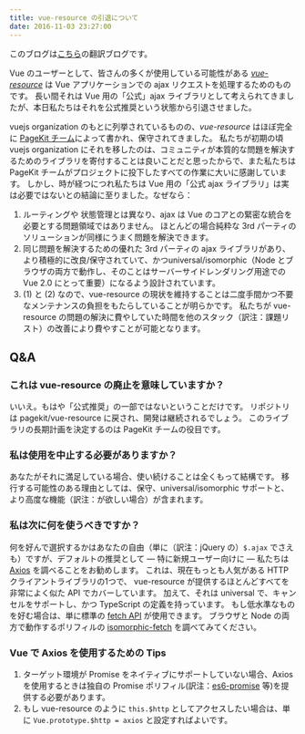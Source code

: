 ```yaml
---
title: vue-resource の引退について
date: 2016-11-03 23:27:00
---
```


このブログは[こちら](https://medium.com/the-vue-point/retiring-vue-resource-871a82880af4#.33jmtzpgb)の翻訳ブログです。

Vue のユーザーとして、皆さんの多くが使用している可能性がある [*vue-resource*](https://github.com/vuejs/vue-resource) は Vue アプリケーションでの ajax リクエストを処理するためのものです。
長い間それは Vue 用の「公式」ajax ライブラリとして考えられてきましたが、本日私たちはそれを公式推奨という状態から引退させました。

vuejs organization のもとに列挙されているものの、*vue-resource* はほぼ完全に [PageKit チーム](https://github.com/pagekit)によって書かれ、保守されてきました。
私たちが初期の頃 vuejs organization にそれを移したのは、コミュニティが本質的な問題を解決するためのライブラリを寄付することは良いことだと思ったからで、また私たちは PageKit チームがプロジェクトに投下したすべての作業に大いに感謝しています。
しかし、時が経つにつれ私たちは Vue 用の「公式 ajax ライブラリ」は実は必要ではないとの結論に至りました。なぜなら：

1. ルーティングや 状態管理とは異なり、ajax は Vue のコアとの緊密な統合を必要とする問題領域ではありません。
ほとんどの場合純粋な 3rd パーティのソリューションが同様にうまく問題を解決できます。
2. 同じ問題を解決するための優れた 3rd パーティの ajax ライブラリがあり、より積極的に改良/保守されていて、かつuniversal/isomorphic（Node とブラウザの両方で動作し、そのことはサーバーサイドレンダリング用途での Vue 2.0 にとって重要）になるよう設計されています。
3. (1) と (2) なので、vue-resource の現状を維持することは二度手間かつ不要なメンテナンスの負担をもたらしていることが明らかです。
私たちが vue-resource の問題の解決に費やしていた時間を他のスタック（訳注：課題リスト）の改善により費やすことが可能となります。

## Q&A

### これは vue-resource の廃止を意味していますか？

いいえ。もはや「公式推奨」の一部ではないということだけです。
リポジトリは pagekit/vue-resource に戻され、開発は継続されるでしょう。
このライブラリの長期計画を決定するのは PageKit チームの役目です。

### 私は使用を中止する必要がありますか？

あなたがそれに満足している場合、使い続けることは全くもって結構です。
移行する可能性のある理由としては、保守、universal/isomorphic サポートと、より高度な機能（訳注：が欲しい場合）が含まれます。

### 私は次に何を使うべきですか？

何を好んで選択するかはあなたの自由（単に（訳注：jQuery の）`$.ajax` でさえも）ですが、デフォルトの推奨として ― 特に新規ユーザー向けに ― 私たちは [Axios](https://github.com/mzabriskie/axios) を調べることをお勧めします。
これは、現在もっとも人気がある HTTP クライアントライブラリの1つで、 vue-resource が提供するほとんどすべてを非常によく似た API でカバーしています。
加えて、それは universal で、キャンセルをサポートし、かつ TypeScript の定義を持っています。
もし低水準なものを好む場合は、単に標準の [fetch API](https://developer.mozilla.org/ja/docs/Web/API/Fetch_API) が使用できます。
ブラウザと Node の両方で動作するポリフィルの [isomorphic-fetch](https://github.com/matthew-andrews/isomorphic-fetch) を調べてみてください。

### Vue で Axios を使用するための Tips

1. ターゲット環境が Promise をネイティブにサポートしていない場合、Axios を使用するときは独自の Promise ポリフィル(訳注：[es6-promise](https://github.com/stefanpenner/es6-promise) 等)を提供する必要があります。
2. もし vue-resource のように `this.$http` としてアクセスしたい場合は、単に `Vue.prototype.$http = axios` と設定すればよいです。
